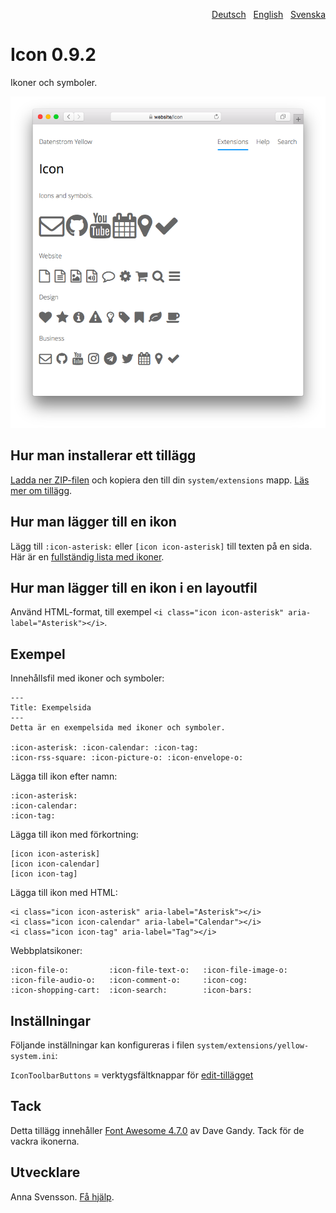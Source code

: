 <p align="right"><a href="README-de.md">Deutsch</a> &nbsp; <a href="README.md">English</a> &nbsp; <a href="README-sv.md">Svenska</a></p>

# Icon 0.9.2

Ikoner och symboler.

![Skärmdump](SCREENSHOT.png)

## Hur man installerar ett tillägg

[Ladda ner ZIP-filen](https://github.com/annaesvensson/yellow-icon/archive/refs/heads/main.zip) och kopiera den till din `system/extensions` mapp. [Läs mer om tillägg](https://github.com/annaesvensson/yellow-update/tree/main/README-sv.md).

## Hur man lägger till en ikon

Lägg till `:icon-asterisk:` eller `[icon icon-asterisk]` till texten på en sida. Här är en [fullständig lista med ikoner](https://fontawesome.com/icons).

## Hur man lägger till en ikon i en layoutfil

Använd HTML-format, till exempel `<i class="icon icon-asterisk" aria-label="Asterisk"></i>`.

## Exempel

Innehållsfil med ikoner och symboler:

    ---
    Title: Exempelsida
    ---
    Detta är en exempelsida med ikoner och symboler.

    :icon-asterisk: :icon-calendar: :icon-tag: 
    :icon-rss-square: :icon-picture-o: :icon-envelope-o:

Lägga till ikon efter namn:

    :icon-asterisk:
    :icon-calendar:
    :icon-tag:

Lägga till ikon med förkortning:

    [icon icon-asterisk]
    [icon icon-calendar]
    [icon icon-tag]
    
Lägga till ikon med HTML:

    <i class="icon icon-asterisk" aria-label="Asterisk"></i>
    <i class="icon icon-calendar" aria-label="Calendar"></i>
    <i class="icon icon-tag" aria-label="Tag"></i>

Webbplatsikoner:

    :icon-file-o:         :icon-file-text-o:   :icon-file-image-o:
    :icon-file-audio-o:   :icon-comment-o:     :icon-cog:
    :icon-shopping-cart:  :icon-search:        :icon-bars:

## Inställningar

Följande inställningar kan konfigureras i filen `system/extensions/yellow-system.ini`:

`IconToolbarButtons` = verktygsfältknappar för [edit-tillägget](https://github.com/annaesvensson/yellow-edit/tree/main/README-sv.md)  

## Tack

Detta tillägg innehåller [Font Awesome 4.7.0](https://github.com/FortAwesome/Font-Awesome) av Dave Gandy. Tack för de vackra ikonerna.

## Utvecklare

Anna Svensson. [Få hjälp](https://datenstrom.se/sv/yellow/help/).
